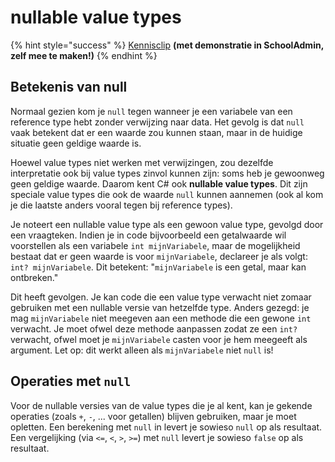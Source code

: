 # nullable value types

{% hint style="success" %}
[Kennisclip](https://youtu.be/vzNCIlFjq5g) **\(met demonstratie in SchoolAdmin, zelf mee te maken!\)**
{% endhint %}

## Betekenis van null

Normaal gezien kom je `null` tegen wanneer je een variabele van een reference type hebt zonder verwijzing naar data. Het gevolg is dat `null` vaak betekent dat er een waarde zou kunnen staan, maar in de huidige situatie geen geldige waarde is.

Hoewel value types niet werken met verwijzingen, zou dezelfde interpretatie ook bij value types zinvol kunnen zijn: soms heb je gewoonweg geen geldige waarde. Daarom kent C\# ook **nullable value types**. Dit zijn speciale value types die ook de waarde `null` kunnen aannemen \(ook al kom je die laatste anders vooral tegen bij reference types\).

Je noteert een nullable value type als een gewoon value type, gevolgd door een vraagteken. Indien je in code bijvoorbeeld een getalwaarde wil voorstellen als een variabele `int mijnVariabele`, maar de mogelijkheid bestaat dat er geen waarde is voor `mijnVariabele`, declareer je als volgt: `int? mijnVariabele`. Dit betekent: "`mijnVariabele` is een getal, maar kan ontbreken."

Dit heeft gevolgen. Je kan code die een value type verwacht niet zomaar gebruiken met een nullable versie van hetzelfde type. Anders gezegd: je mag `mijnVariabele` niet meegeven aan een methode die een gewone `int` verwacht. Je moet ofwel deze methode aanpassen zodat ze een `int?` verwacht, ofwel moet je `mijnVariabele` casten voor je hem meegeeft als argument. Let op: dit werkt alleen als `mijnVariabele` niet `null` is!

## Operaties met `null`

Voor de nullable versies van de value types die je al kent, kan je gekende operaties \(zoals `+`, `-`, ... voor getallen\) blijven gebruiken, maar je moet opletten. Een berekening met `null` in levert je sowieso `null` op als resultaat. Een vergelijking \(via `<=`, `<`, `>`, `>=`\) met `null` levert je sowieso `false` op als resultaat.

